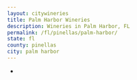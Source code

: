 ```yaml
---
layout: citywineries
title: Palm Harbor Wineries
description: Wineries in Palm Harbor, FL
permalink: /fl/pinellas/palm-harbor/
state: fl
county: pinellas
city: palm harbor
---
```

-
